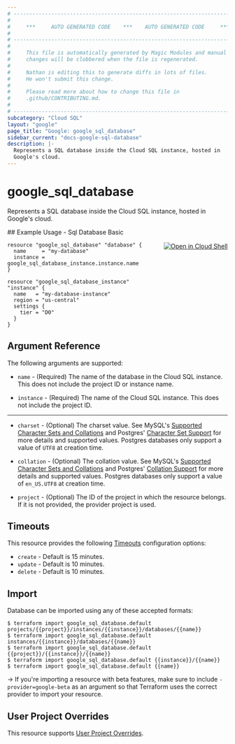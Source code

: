```yaml
---
# ----------------------------------------------------------------------------
#
#     ***     AUTO GENERATED CODE    ***    AUTO GENERATED CODE     ***
#
# ----------------------------------------------------------------------------
#
#     This file is automatically generated by Magic Modules and manual
#     changes will be clobbered when the file is regenerated.
#
#     Nathan is editing this to generate diffs in lots of files.
#     He won't submit this change.
#
#     Please read more about how to change this file in
#     .github/CONTRIBUTING.md.
#
# ----------------------------------------------------------------------------
subcategory: "Cloud SQL"
layout: "google"
page_title: "Google: google_sql_database"
sidebar_current: "docs-google-sql-database"
description: |-
  Represents a SQL database inside the Cloud SQL instance, hosted in
  Google's cloud.
---
```


# google\_sql\_database

Represents a SQL database inside the Cloud SQL instance, hosted in
Google's cloud.



<div class = "oics-button" style="float: right; margin: 0 0 -15px">
  <a href="https://console.cloud.google.com/cloudshell/open?cloudshell_git_repo=https%3A%2F%2Fgithub.com%2Fterraform-google-modules%2Fdocs-examples.git&cloudshell_working_dir=sql_database_basic&cloudshell_image=gcr.io%2Fgraphite-cloud-shell-images%2Fterraform%3Alatest&open_in_editor=main.tf&cloudshell_print=.%2Fmotd&cloudshell_tutorial=.%2Ftutorial.md" target="_blank">
    <img alt="Open in Cloud Shell" src="//gstatic.com/cloudssh/images/open-btn.svg" style="max-height: 44px; margin: 32px auto; max-width: 100%;">
  </a>
</div>
## Example Usage - Sql Database Basic


```hcl
resource "google_sql_database" "database" {
  name     = "my-database"
  instance = google_sql_database_instance.instance.name
}

resource "google_sql_database_instance" "instance" {
  name   = "my-database-instance"
  region = "us-central"
  settings {
    tier = "D0"
  }
}
```

## Argument Reference

The following arguments are supported:


* `name` -
  (Required)
  The name of the database in the Cloud SQL instance.
  This does not include the project ID or instance name.

* `instance` -
  (Required)
  The name of the Cloud SQL instance. This does not include the project
  ID.


- - -


* `charset` -
  (Optional)
  The charset value. See MySQL's
  [Supported Character Sets and Collations](https://dev.mysql.com/doc/refman/5.7/en/charset-charsets.html)
  and Postgres' [Character Set Support](https://www.postgresql.org/docs/9.6/static/multibyte.html)
  for more details and supported values. Postgres databases only support
  a value of `UTF8` at creation time.

* `collation` -
  (Optional)
  The collation value. See MySQL's
  [Supported Character Sets and Collations](https://dev.mysql.com/doc/refman/5.7/en/charset-charsets.html)
  and Postgres' [Collation Support](https://www.postgresql.org/docs/9.6/static/collation.html)
  for more details and supported values. Postgres databases only support
  a value of `en_US.UTF8` at creation time.

* `project` - (Optional) The ID of the project in which the resource belongs.
    If it is not provided, the provider project is used.



## Timeouts

This resource provides the following
[Timeouts](/docs/configuration/resources.html#timeouts) configuration options:

- `create` - Default is 15 minutes.
- `update` - Default is 10 minutes.
- `delete` - Default is 10 minutes.

## Import

Database can be imported using any of these accepted formats:

```
$ terraform import google_sql_database.default projects/{{project}}/instances/{{instance}}/databases/{{name}}
$ terraform import google_sql_database.default instances/{{instance}}/databases/{{name}}
$ terraform import google_sql_database.default {{project}}/{{instance}}/{{name}}
$ terraform import google_sql_database.default {{instance}}/{{name}}
$ terraform import google_sql_database.default {{name}}
```

-> If you're importing a resource with beta features, make sure to include `-provider=google-beta`
as an argument so that Terraform uses the correct provider to import your resource.

## User Project Overrides

This resource supports [User Project Overrides](https://www.terraform.io/docs/providers/google/guides/provider_reference.html#user_project_override).
